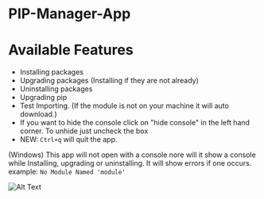 # PIP-Manager-App

# Available Features

- Installing packages
- Upgrading packages (Installing if they are not already)
- Uninstalling packages 
- Upgrading pip
- Test Importing. (If the module is not on your machine it will auto download.)
- If you want to hide the console click on "hide console" in the left hand corner. To unhide just uncheck the box
- NEW: ```Ctrl+q``` will quit the app.

(Windows) This app will not open with a console nore will it show a console while Installing, upgrading or uninstalling. It will show errors if one occurs. example:
```No Module Named 'module'```


![Alt Text](https://github.com/blaze005/PIP-Manager-App/blob/main/Capture.PNG?raw=true)
